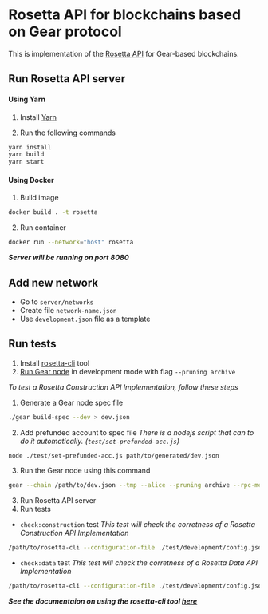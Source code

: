 # Rosetta API for blockchains based on Gear protocol
This is implementation of the [Rosetta API](https://www.rosetta-api.org/docs/welcome.html) for Gear-based blockchains.

## Run Rosetta API server
#### Using Yarn
1. Install [Yarn](https://classic.yarnpkg.com/en/docs/install)

2. Run the following commands
```bash
yarn install
yarn build
yarn start
```

#### Using Docker
1. Build image
```bash
docker build . -t rosetta
```
2. Run container
```bash
docker run --network="host" rosetta
```

***Server will be running on port 8080***

## Add new network
- Go to `server/networks`
- Create file `network-name.json`
- Use `development.json` file as a template

## Run tests
1. Install [rosetta-cli](https://github.com/coinbase/rosetta-cli) tool
2. [Run Gear node](https://wiki.gear-tech.io/docs/node/setting-up) in development mode with flag `--pruning archive`

*To test a Rosetta Construction API Implementation, follow these steps*
   1. Generate a Gear node spec file
   ```bash
   ./gear build-spec --dev > dev.json
   ```
   2. Add prefunded account to spec file
   *There is a nodejs script that can to do it automatically. (`test/set-prefunded-acc.js`)*
   ```bash
   node ./test/set-prefunded-acc.js path/to/generated/dev.json
   ```
   3. Run the Gear node using this command
   ```bash
   gear --chain /path/to/dev.json --tmp --alice --pruning archive --rpc-methods Unsafe --rpc-cors all
   ```
3. Run Rosetta API server
4. Run tests
- `check:construction` test
*This test will check the corretness of a Rosetta Construction API Implementation*
```bash
/path/to/rosetta-cli --configuration-file ./test/development/config.json check:construction
```
- `check:data` test
*This test will check the corretness of a Rosetta Data API Implementation*
```bash
/path/to/rosetta-cli --configuration-file ./test/development/config.json check:data
```
***See the documentaion on using the rosetta-cli tool [here](https://www.rosetta-api.org/docs/rosetta_cli.html)***